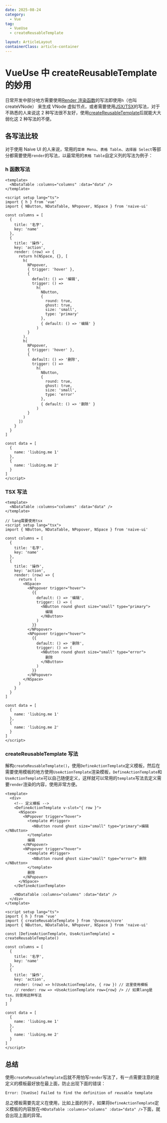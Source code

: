 ```yaml
---
date: 2025-08-24
category:
  - Vue
tag:
  - VueUse
  - createReusableTemplate

layout: ArticleLayout
containerClass: article-container
---
```


# VueUse 中 createReusableTemplate 的妙用

日常开发中部分地方需要使用[Render 渲染函数](https://cn.vuejs.org/guide/extras/render-function)的写法即使用`h`（也叫 createVNode） 来生成 VNode 虚拟节点，或者需要使用[JSX/TSX](https://cn.vuejs.org/guide/extras/render-function#jsx-tsx)的写法，对于不熟悉的人来说这 2 种写法很不友好，使用[createReusableTemplate](https://vueuse.org/core/createReusableTemplate/)后就能大大弱化这 2 种写法的不便。

## 各写法比较

对于使用 Naive UI 的人来说，常用的`菜单 Menu`、`表格 Table`、`选择器 Select`等部分都需要使用`render`的写法，以最常用的`表格 Table`自定义列的写法为例子：

### h 函数写法

```vue
<template>
  <NDataTable :columns="columns" :data="data" />
</template>

<script setup lang="ts">
import { h } from 'vue'
import { NButton, NDataTable, NPopover, NSpace } from 'naive-ui'

const columns = [
  {
    title: '名字',
    key: 'name'
  },
  {
    title: '操作',
    key: 'action',
    render: (row) => {
      return h(NSpace, {}, [
        h(
          NPopover,
          { trigger: 'hover' },
          {
            default: () => '编辑',
            trigger: () =>
              h(
                NButton,
                {
                  round: true,
                  ghost: true,
                  size: 'small',
                  type: 'primary'
                },
                { default: () => '编辑' }
              )
          }
        ),
        h(
          NPopover,
          { trigger: 'hover' },
          {
            default: () => '删除',
            trigger: () =>
              h(
                NButton,
                {
                  round: true,
                  ghost: true,
                  size: 'small',
                  type: 'error'
                },
                { default: () => '删除' }
              )
          }
        )
      ])
    }
  }
]

const data = [
  {
    name: 'liubing.me 1'
  },
  {
    name: 'liubing.me 2'
  }
]
</script>
```

### TSX 写法

```vue
<template>
  <NDataTable :columns="columns" :data="data" />
</template>

// lang需要使用tsx
<script setup lang="tsx">
import { NButton, NDataTable, NPopover, NSpace } from 'naive-ui'

const columns = [
  {
    title: '名字',
    key: 'name'
  },
  {
    title: '操作',
    key: 'action',
    render: (row) => {
      return (
        <NSpace>
          <NPopover trigger="hover">
            {{
              default: () => '编辑',
              trigger: () => (
                <NButton round ghost size="small" type="primary">
                  编辑
                </NButton>
              )
            }}
          </NPopover>
          <NPopover trigger="hover">
            {{
              default: () => '删除',
              trigger: () => (
                <NButton round ghost size="small" type="error">
                  删除
                </NButton>
              )
            }}
          </NPopover>
        </NSpace>
      )
    }
  }
]

const data = [
  {
    name: 'liubing.me 1'
  },
  {
    name: 'liubing.me 2'
  }
]
</script>
```

### createReusableTemplate 写法

解构`createReusableTemplate()`，使用`DefineActionTemplate`定义模板，然后在需要使用模板的地方使用`UseActionTemplate`渲染模板，`DefineActionTemplate`和`UseActionTemplate`可以自己随便定义，这样就可以常用的`template`写法去定义需要`render`渲染的内容，使用非常方便。

```vue
<template>
  <div>
    <!-- 定义模板 -->
    <DefineActionTemplate v-slot="{ row }">
      <NSpace>
        <NPopover trigger="hover">
          <template #trigger>
            <NButton round ghost size="small" type="primary">编辑</NButton>
          </template>
          编辑
        </NPopover>
        <NPopover trigger="hover">
          <template #trigger>
            <NButton round ghost size="small" type="error"> 删除 </NButton>
          </template>
          删除
        </NPopover>
      </NSpace>
    </DefineActionTemplate>

    <NDataTable :columns="columns" :data="data" />
  </div>
</template>

<script setup lang="ts">
import { h } from 'vue'
import { createReusableTemplate } from '@vueuse/core'
import { NButton, NDataTable, NPopover, NSpace } from 'naive-ui'

const [DefineActionTemplate, UseActionTemplate] = createReusableTemplate()

const columns = [
  {
    title: '名字',
    key: 'name'
  },
  {
    title: '操作',
    key: 'action',
    render: (row) => h(UseActionTemplate, { row }) // 这里使用模板
    // render: row => <UseActionTemplate row={row} /> // 如果lang是tsx，则使用这种写法
  }
]

const data = [
  {
    name: 'liubing.me 1'
  },
  {
    name: 'liubing.me 2'
  }
]
</script>
```

## 总结

使用`createReusableTemplate`后就不用怕写`render`写法了，有一点需要注意的是定义的模板最好放在最上面，防止出现下面的错误：

```
Error: [VueUse] Failed to find the definition of reusable template
```

总之模板需要先定义在使用，比如上面的列子，如果将`DefineActionTemplate`定义模板的内容放在`<NDataTable :columns="columns" :data="data" />`下面，就会出现上面的异常。
